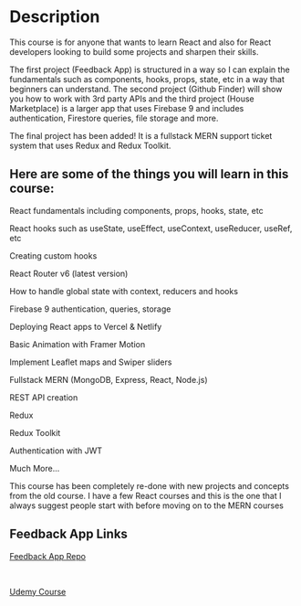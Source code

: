 # Description
This course is for anyone that wants to learn React and also for React developers looking to build some projects and sharpen their skills.

The first project (Feedback App) is structured in a way so I can explain the fundamentals such as components, hooks, props, state, etc in a way that beginners can understand. The second project (Github Finder) will show you how to work with 3rd party APIs and the third project (House Marketplace) is a larger app that uses Firebase 9 and includes authentication, Firestore queries, file storage and more.



The final project has been added! It is a fullstack MERN support ticket system that uses Redux and Redux Toolkit.



## Here are some of the things you will learn in this course:



React fundamentals including components, props, hooks, state, etc

React hooks such as useState, useEffect, useContext, useReducer, useRef, etc

Creating custom hooks

React Router v6 (latest version)

How to handle global state with context, reducers and hooks

Firebase 9 authentication, queries, storage

Deploying React apps to Vercel & Netlify

Basic Animation with Framer Motion

Implement Leaflet maps and Swiper sliders

Fullstack MERN (MongoDB, Express, React, Node.js)

REST API creation

Redux

Redux Toolkit

Authentication with JWT

Much More...

This course has been completely re-done with new projects and concepts from the old course. I have a few React courses and this is the one that I always suggest people start with before moving on to the MERN courses

## Feedback App Links
[Feedback App Repo](https://github.com/bradtraversy/feedback-app)

<br>

[Udemy Course](https://www.udemy.com/course/react-front-to-back-2022/)